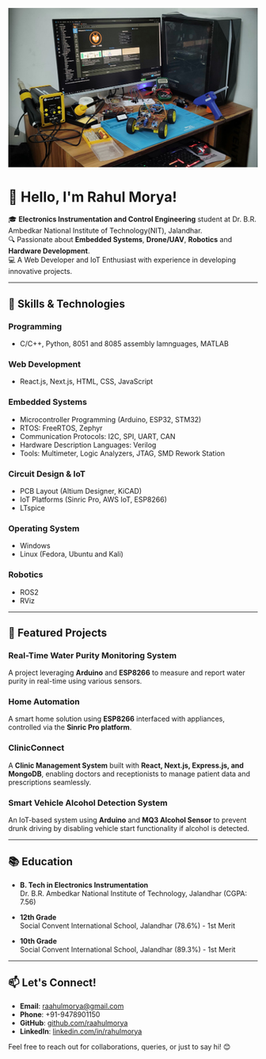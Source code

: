 ![Work Desk](Desk.jpg)
# 👋 Hello, I'm Rahul Morya!  

🎓 **Electronics Instrumentation and Control Engineering** student at Dr. B.R. Ambedkar National Institute of Technology(NIT), Jalandhar.  
🔍 Passionate about **Embedded Systems**, **Drone/UAV**, **Robotics** and **Hardware Development**.  
💻 A Web Developer and IoT Enthusiast with experience in developing innovative projects.  

---

## 🚀 Skills & Technologies  

### Programming  
- C/C++, Python, 8051 and 8085 assembly lamnguages, MATLAB  

### Web Development  
- React.js, Next.js, HTML, CSS, JavaScript  

### Embedded Systems  
- Microcontroller Programming (Arduino, ESP32, STM32)  
- RTOS: FreeRTOS, Zephyr  
- Communication Protocols: I2C, SPI, UART, CAN  
- Hardware Description Languages: Verilog  
- Tools: Multimeter, Logic Analyzers, JTAG, SMD Rework Station  

### Circuit Design & IoT  
- PCB Layout (Altium Designer, KiCAD)  
- IoT Platforms (Sinric Pro, AWS IoT, ESP8266)
- LTspice
  
### Operating System
- Windows
- Linux (Fedora, Ubuntu and Kali)

### Robotics
- ROS2
- RViz
---

## 🌟 Featured Projects  

### Real-Time Water Purity Monitoring System  
A project leveraging **Arduino** and **ESP8266** to measure and report water purity in real-time using various sensors.  

### Home Automation  
A smart home solution using **ESP8266** interfaced with appliances, controlled via the **Sinric Pro platform**.  

### ClinicConnect  
A **Clinic Management System** built with **React, Next.js, Express.js, and MongoDB**, enabling doctors and receptionists to manage patient data and prescriptions seamlessly.  

### Smart Vehicle Alcohol Detection System  
An IoT-based system using **Arduino** and **MQ3 Alcohol Sensor** to prevent drunk driving by disabling vehicle start functionality if alcohol is detected.  



---


## 📚 Education  

- **B. Tech in Electronics Instrumentation**  
  Dr. B.R. Ambedkar National Institute of Technology, Jalandhar (CGPA: 7.56)  

- **12th Grade**  
  Social Convent International School, Jalandhar (78.6%) - 1st Merit  

- **10th Grade**  
  Social Convent International School, Jalandhar (89.3%)  - 1st Merit  

---

## 📫 Let's Connect!  

- **Email**: raahulmorya@gmail.com  
- **Phone**: +91-9478901150  
- **GitHub**: [github.com/raahulmorya](https://github.com/raahulmorya)  
- **LinkedIn**: [linkedin.com/in/rahulmorya](https://www.linkedin.com/in/rahulmorya)  

Feel free to reach out for collaborations, queries, or just to say hi! 😊  
